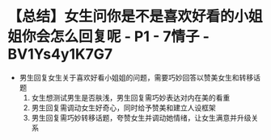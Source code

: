 # 【总结】女生问你是不是喜欢好看的小姐姐你会怎么回复呢 - P1 - 7情子 - BV1Ys4y1K7G7

-   男生回复女生关于喜欢好看小姐姐的问题，需要巧妙回答以赞美女生和转移话题
    1.  女生想测试男生是否肤浅，男生回复需巧妙表达对内在美的看重
    2.  男生回复需调动女生好奇心，同时给予赞美和建立人设框架
    3.  男生回复需巧妙转移话题，夸赞女生并调动她情绪，让女生满意并升级关系